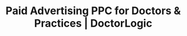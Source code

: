 ---
layout: components
title: Paid Advertising PPC for Doctors & Practices | DoctorLogic
description: "Get in front of the right patients quickly with highly-targeted and relevant Paid Search Advertising campaigns with DoctorLogic services."
meta_image: "/img/meta/growth-accelerators.jpg"
nofollow: false
page_class:
- class: growth-accelerators
- class: paid-advertising
product: "growth accelerators"
permalink: "/growth-accelerators/medical-paid-advertising"
back_page: "growth-accelerators"
page_sections:
- component: hero-2
  component_css: hero-2
  class: paid-advertising__hero
  tagline:
  - headline: "Paid Advertising"
  headline: "Expand Your Digital Footprint"
  text: "Get in front of the right patients quickly with highly-targeted Paid Search Advertising campaigns. We produce 10X more keyword patterns than the competition to outperform other ads. Paired with a DoctorLogic website, it's a perfect fit to ensure your practice is visible on search engine result pages."
  btn:
- component: item-grid
  class: paid-advertising__item-grid--1
  component_css: item-grid
  headline: "Intelligent Campaign Management"
  text: " From initial setup and optimization to final analysis, your search marketing campaign is managed by a team of healthcare marketing experts. We rely on human expertise alongside computer algorithms to manage successful campaigns based on your practice goals. Every campaign is regularly reviewed and optimized to ensure maximum ROI."
  btn:
  per-row-count: 3
  items:
  - class: paid-advertising__item--1
    img:
    - src: /img/products/growth-accelerators/paid-advertising/sync.svg
      alt: Always In Sync
    headline: "Always In Sync"
    text: "Campaigns sync directly with your website to ensure all are promoting the most up-to-date procedures and services."
  - class: paid-advertising__item--2
    img:
    - src: /img/products/growth-accelerators/paid-advertising/roi.svg
      alt: ROI Focused
    headline: "ROI Focused"
    text: "We're focused on the metrics that matter most to the practice, like conversions and new patients."
  - class: paid-advertising__item--3
    img:
    - src: /img/products/growth-accelerators/paid-advertising/targeted.svg
      alt: Precision Targeting
    headline: "Precision Targeting"
    text: "We maximize your budget by combining keyword and geo-targeting to precisely target prospective patients."
  - class: paid-advertising__item--4
    img:
    - src: /img/products/growth-accelerators/paid-advertising/keywords.svg
      alt: More Keywords
    headline: "More Keywords"
    text: "Our software generates on average 50,000 relevant, exact match, keyword combinations for every campaign."
  - class: paid-advertising__item--5
    img:
    - src: /img/products/growth-accelerators/paid-advertising/savings.svg
      alt: Cost Savings
    headline: "Cost Savings"
    text: "Triggering ads on exact match keywords allows us to efficiently spend ad budget only for the specific keywords that convert."
  - class: paid-advertising__item--6
    img:
    - src: /img/products/growth-accelerators/paid-advertising/conversions.svg
      alt: Higher Conversions
    headline: "Higher Conversions"
    text: "Campaign data is aggregated to improve quality score and deliver more conversions at a lower cost per acquisition."
- component: callout-headline
  component_css: callout-headline
  class: callout-headline__growth
  headline: "<span>65%</span> of all clicks made by users who intend to make a purchase go to paid ads."
  source: "Disruptive Advertising"
- component: feature-1
  component_css: feature
  class: paid-advertising__feature--1
  headline: "Certified Google Partner"
  text: "DoctorLogic is a certified Google Partner. This means we have consistently demonstrated AdWords skill and expertise. It also means we’re up to date on Google's best practices and products."
  img: /img/products/growth-accelerators/google-partner.jpg
  alt: "Certified Google Partner"
  img_alignment: Right
- component: callout
  component_css: callout
  class: bob
  background: false
  headline: "Ready to take your PPC Campaigns to the next level?"
  text: "It’s easy. Contact us to get started with Paid Advertising today."
  btn:
  - btn-label: "Get a Demo"
    btn-link: "https://growth.doctorlogic.com/get-a-demo"
    btn-target: _blank
---